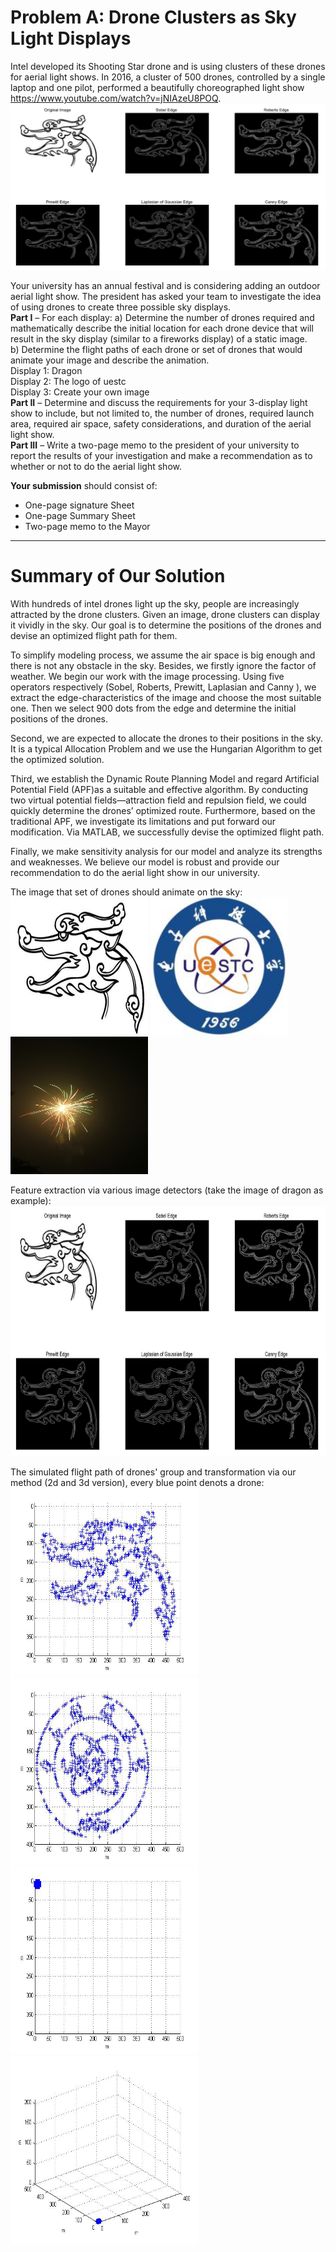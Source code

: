 # Problem A: Drone Clusters as Sky Light Displays
Intel developed its Shooting Star drone and is using clusters of these drones for aerial light shows. In 2016, a cluster of 500 drones, controlled by a single laptop and one pilot, performed a beautifully choreographed light show <https://www.youtube.com/watch?v=jNIAzeU8POQ>.  
[![video](https://github.com/ChaofanTao/MCM/blob/master/2017-UESTC-MCM/files/dragon_fea.png)](https://github.com/ChaofanTao/MCM/blob/master/2017-UESTC-MCM/files/drones'%20light%20show.mp4)


Your university has an annual festival and is considering adding an outdoor aerial light show. The president has asked your team to investigate the idea of using drones to create three possible sky displays.  
__Part I__ – For each display:
a) Determine the number of drones required and mathematically describe the initial location for each drone device that will result in the sky display (similar to a fireworks display) of a static image.  
b) Determine the flight paths of each drone or set of drones that would animate your image and describe the animation.  
Display 1: Dragon  
Display 2: The logo of uestc    
Display 3: Create your own image  
__Part II__ – Determine and discuss the requirements for your 3-display light show to include, but not limited to, the number of drones, required launch area, required air space, safety considerations, and duration of the aerial light show.  
__Part III__ – Write a two-page memo to the president of your university to report the results of your investigation and make a recommendation as to whether or not to do the aerial light show.  

__Your submission__ should consist of:
* One-page signature Sheet
* One-page Summary Sheet
* Two-page memo to the Mayor  
***  
# Summary of Our Solution
With hundreds of intel drones light up the sky, people are increasingly attracted by the drone clusters. Given an image, drone clusters can display it vividly in the sky. Our goal is to determine the positions of the drones and devise an optimized flight path for them.  

To simplify modeling process, we assume the air space is big enough and there is not any obstacle in the sky. Besides, we firstly ignore the factor of weather. We begin our work with the image processing. Using five operators respectively (Sobel, Roberts, Prewitt, Laplasian and Canny ), we extract the edge-characteristics of the image and choose the most suitable one. Then we select 900 dots from the edge and determine the initial positions of the drones.  

Second, we are expected to allocate the drones to their positions in the sky. It is a typical Allocation Problem and we use the Hungarian Algorithm to get the optimized solution.  

Third, we establish the Dynamic Route Planning Model and regard Artificial Potential Field (APF)as a suitable and effective algorithm. By conducting two virtual potential fields—attraction field and repulsion field, we could quickly determine the drones’ optimized route. Furthermore, based on the traditional APF, we investigate its limitations and put forward our modification. Via MATLAB, we successfully devise the optimized flight path.  

Finally, we make sensitivity analysis for our model and analyze its strengths and weaknesses. We believe our model is robust and provide our recommendation to do the aerial light show in our university.  

The image that set of drones should animate on the sky:  
<img src="https://github.com/ChaofanTao/MCM/blob/master/2017-UESTC-MCM/files/dragon3.jpg" width = "220" height = "220" alt="Dragon" />
<img src="https://github.com/ChaofanTao/MCM/blob/master/2017-UESTC-MCM/files/uestc.jpg" width = "220" height = "220" alt="UESTC" />
<img src="https://github.com/ChaofanTao/MCM/blob/master/2017-UESTC-MCM/files/firework.jpg" width = "220" height = "220" alt="Firework" />

Feature extraction via various image detectors (take the image of dragon as example):  
<img src="https://github.com/ChaofanTao/MCM/blob/master/2017-UESTC-MCM/files/dragon_fea.png" width = "800" height = "400" alt="feature" />  

The simulated flight path of drones' group and transformation via our method (2d and 3d version), every blue point denots a drone:  
<img src="https://github.com/ChaofanTao/MCM/blob/master/2017-UESTC-MCM/files/change1.gif" width = "300" height = "300" alt="g1" />
<img src="https://github.com/ChaofanTao/MCM/blob/master/2017-UESTC-MCM/files/change2.gif" width = "300" height = "300" alt="g1" />  
<img src="https://github.com/ChaofanTao/MCM/blob/master/2017-UESTC-MCM/files/dragon_2d.gif" width = "300" height = "300" alt="g1" />
<img src="https://github.com/ChaofanTao/MCM/blob/master/2017-UESTC-MCM/files/dragon_3d.gif" width = "300" height = "300" alt="g1" />   


